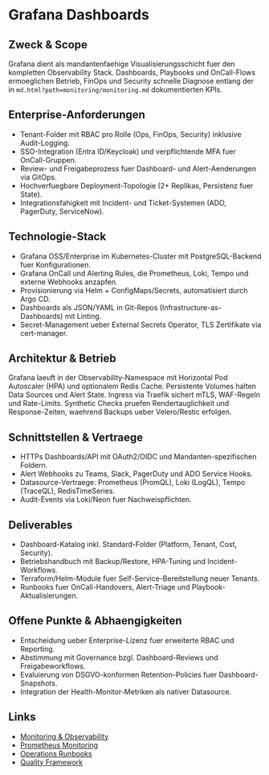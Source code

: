 # Grafana Dashboards

## Zweck & Scope
Grafana dient als mandantenfaehige Visualisierungsschicht fuer den kompletten Observability Stack. Dashboards, Playbooks und OnCall-Flows ermoeglichen Betrieb, FinOps und Security schnelle Diagnose entlang der in `md.html?path=monitoring/monitoring.md` dokumentierten KPIs.

## Enterprise-Anforderungen
- Tenant-Folder mit RBAC pro Rolle (Ops, FinOps, Security) inklusive Audit-Logging.
- SSO-Integration (Entra ID/Keycloak) und verpflichtende MFA fuer OnCall-Gruppen.
- Review- und Freigabeprozess fuer Dashboard- und Alert-Aenderungen via GitOps.
- Hochverfuegbare Deployment-Topologie (2+ Replikas, Persistenz fuer State).
- Integrationsfahigkeit mit Incident- und Ticket-Systemen (ADO, PagerDuty, ServiceNow).

## Technologie-Stack
- Grafana OSS/Enterprise im Kubernetes-Cluster mit PostgreSQL-Backend fuer Konfigurationen.
- Grafana OnCall und Alerting Rules, die Prometheus, Loki, Tempo und externe Webhooks anzapfen.
- Provisionierung via Helm + ConfigMaps/Secrets, automatisiert durch Argo CD.
- Dashboards als JSON/YAML in Git-Repos (Infrastructure-as-Dashboards) mit Linting.
- Secret-Management ueber External Secrets Operator, TLS Zertifikate via cert-manager.

## Architektur & Betrieb
Grafana laeuft in der Observability-Namespace mit Horizontal Pod Autoscaler (HPA) und optionalem Redis Cache. Persistente Volumes halten Data Sources und Alert State. Ingress via Traefik sichert mTLS, WAF-Regeln und Rate-Limits. Synthetic Checks pruefen Rendertauglichkeit und Response-Zeiten, waehrend Backups ueber Velero/Restic erfolgen.

## Schnittstellen & Vertraege
- HTTPs Dashboards/API mit OAuth2/OIDC und Mandanten-spezifischen Foldern.
- Alert Webhooks zu Teams, Slack, PagerDuty und ADO Service Hooks.
- Datasource-Vertraege: Prometheus (PromQL), Loki (LogQL), Tempo (TraceQL), RedisTimeSeries.
- Audit-Events via Loki/Neon fuer Nachweispflichten.

## Deliverables
- Dashboard-Katalog inkl. Standard-Folder (Platform, Tenant, Cost, Security).
- Betriebshandbuch mit Backup/Restore, HPA-Tuning und Incident-Workflows.
- Terraform/Helm-Module fuer Self-Service-Bereitstellung neuer Tenants.
- Runbooks fuer OnCall-Handovers, Alert-Triage und Playbook-Aktualisierungen.

## Offene Punkte & Abhaengigkeiten
- Entscheidung ueber Enterprise-Lizenz fuer erweiterte RBAC und Reporting.
- Abstimmung mit Governance bzgl. Dashboard-Reviews und Freigabeworkflows.
- Evaluierung von DSGVO-konformen Retention-Policies fuer Dashboard-Snapshots.
- Integration der Health-Monitor-Metriken als nativer Datasource.

## Links
- [Monitoring & Observability](md.html?path=monitoring/monitoring.md)
- [Prometheus Monitoring](md.html?path=monitoring/prometheus.md)
- [Operations Runbooks](md.html?path=operations/operations.md)
- [Quality Framework](md.html?path=quality/quality.md)
